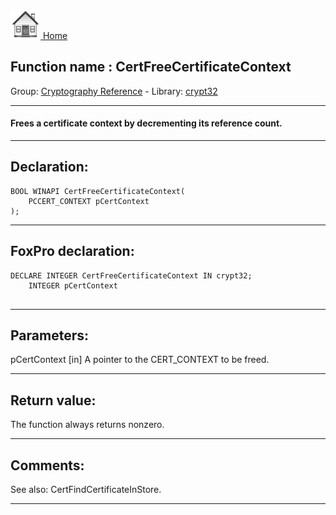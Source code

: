[<img src="../../images/home.png"> Home ](https://github.com/VFPX/Win32API)  

## Function name : CertFreeCertificateContext
Group: [Cryptography Reference](../../functions_group.md#Cryptography_Reference)  -  Library: [crypt32](../../../libraries.md#crypt32)  
***  


#### Frees a certificate context by decrementing its reference count.
***  


## Declaration:
```foxpro  
BOOL WINAPI CertFreeCertificateContext(
	PCCERT_CONTEXT pCertContext
);  
```  
***  


## FoxPro declaration:
```foxpro  
DECLARE INTEGER CertFreeCertificateContext IN crypt32;
	INTEGER pCertContext
  
```  
***  


## Parameters:
pCertContext 
[in] A pointer to the CERT_CONTEXT to be freed.   
***  


## Return value:
The function always returns nonzero.  
***  


## Comments:
See also: CertFindCertificateInStore.  
  
***  

